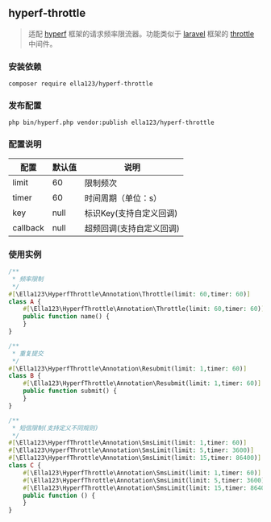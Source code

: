 ## hyperf-throttle

> 适配 [hyperf](https://hyperf.wiki/) 框架的请求频率限流器。功能类似于 [laravel](https://laravel.com/)
> 框架的 [throttle](https://laravel.com/docs/7.x/middleware) 中间件。

### 安装依赖

```shell
composer require ella123/hyperf-throttle
```

### 发布配置

```shell
php bin/hyperf.php vendor:publish ella123/hyperf-throttle
```

### 配置说明

| 配置       | 默认值  | 说明             |
|----------|------|----------------|
| limit    | 60   | 限制频次           |
| timer    | 60   | 时间周期（单位：s）     |
| key      | null | 标识Key(支持自定义回调) | 
| callback | null | 超频回调(支持自定义回调)  |

### 使用实例

```php
/**
 * 频率限制
 */
#[\Ella123\HyperfThrottle\Annotation\Throttle(limit: 60,timer: 60)]
class A {
    #[\Ella123\HyperfThrottle\Annotation\Throttle(limit: 60,timer: 60)] 
    public function name() {
    }
}

/**
 * 重复提交
 */
#[\Ella123\HyperfThrottle\Annotation\Resubmit(limit: 1,timer: 60)]
class B {
    #[\Ella123\HyperfThrottle\Annotation\Resubmit(limit: 1,timer: 60)]
    public function submit() {
    }
}

/**
 * 短信限制(支持定义不同规则)
 */
#[\Ella123\HyperfThrottle\Annotation\SmsLimit(limit: 1,timer: 60)]
#[\Ella123\HyperfThrottle\Annotation\SmsLimit(limit: 5,timer: 3600)]
#[\Ella123\HyperfThrottle\Annotation\SmsLimit(limit: 15,timer: 86400)]
class C {
    #[\Ella123\HyperfThrottle\Annotation\SmsLimit(limit: 1,timer: 60)]
    #[\Ella123\HyperfThrottle\Annotation\SmsLimit(limit: 5,timer: 3600)]
    #[\Ella123\HyperfThrottle\Annotation\SmsLimit(limit: 15,timer: 86400)]
    public function () {
    }
}
```

